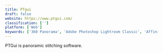 ```yaml
---
title: PTgui
draft: false 
website: https://www.ptgui.com/
classification: ['']
platform: ['Web']
keywords: ['360 Panorama', 'Adobe Photoshop Lightroom Classic', 'Affinity Photo', 'ArcSoft Panorama Maker', 'AutoPano', 'AutoStitch Panorama', 'Camera FV-5', 'Cardboard Camera', 'Enblend/Enfuse', 'Hugin', 'Luminance HDR', 'Microsoft Image Composite Editor', 'PTAssembler', 'PTStitcherNG', 'Panorama Free', 'PanoramaStudio', 'Panoweaver', 'PhotoStitch', 'PhotoStitcher', 'Stitch Panorama', 'The Panorama Factory', 'WidsMob Panorama']
---
```

PTGui is panoramic stitching software.